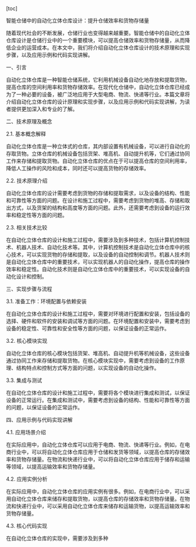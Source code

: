 
[toc]                    
                
                
智能仓储中的自动化立体仓库设计：提升仓储效率和货物存储量

随着现代社会的不断发展，仓储行业也变得越来越重要。智能仓储中的自动化立体仓库设计是仓储行业中的一个重要模块，可以提高仓储效率和货物存储量，从而降低企业的运营成本。在本文中，我们将介绍自动化立体仓库设计的技术原理和实现步骤，以及应用示例和代码实现讲解。

一、引言

自动化立体仓库是一种智能仓储系统，它利用机械设备自动化地存放和提取货物，提高仓库的空间利用率和货物存储效率。在现代化仓储中，自动化立体仓库已经成为了一种必要的设备，被广泛地应用于大型电商、物流、快递等行业。本篇文章将介绍自动化立体仓库的设计原理和实现步骤，以及应用示例和代码实现讲解，为读者提供更加深入和专业的了解。

二、技术原理及概念

2.1. 基本概念解释

自动化立体仓库是一种立体式的仓库，其内部设置有机械设备，可以进行自动化的存取货物。立体仓库的机械设备包括货架、堆高机、自动提升机等，它们通过协同工作来存储和提取货物。自动化立体仓库的优点在于可以提高仓库的空间利用率，降低人工操作的风险和成本，同时还可以提高货物的存储效率。

2.2. 技术原理介绍

自动化立体仓库的设计需要考虑到货物的存储和提取需求，以及设备的结构、性能和可靠性等方面的问题。在设计和施工过程中，需要考虑到货物的堆高、存储和取出方式，以及货架的结构和高度等方面的问题。此外，还需要考虑到设备的运行效率和稳定性等方面的问题。

2.3. 相关技术比较

在自动化立体仓库的设计和施工过程中，需要涉及到多种技术，包括计算机控制技术、机器人技术、自动化技术等。其中，计算机控制技术是自动化立体仓库中的核心技术，可以实现货物的存储和提取，以及设备的自动控制和调节。机器人技术则是自动化立体仓库中的重要技术，可以实现机器人的自动化操作，提高仓库的操作效率和稳定性。自动化技术则是自动化立体仓库中的重要技术，可以实现设备的自动化设计和控制。

三、实现步骤与流程

3.1. 准备工作：环境配置与依赖安装

在自动化立体仓库的设计和施工过程中，需要对环境进行配置和安装，包括设备的选择、硬件和软件的安装和调试等方面的问题。在环境配置和安装中，需要考虑到设备的稳定性、可靠性和安全性等方面的问题，以保证设备的正常运作。

3.2. 核心模块实现

自动化立体仓库的核心模块包括货架、堆高机、自动提升机等机械设备，这些设备通过协同工作来存储和提取货物。在核心模块实现中，需要考虑到设备的工作原理、结构特点和控制方式等方面的问题，以实现设备的自动化操作。

3.3. 集成与测试

在自动化立体仓库的设计和施工过程中，需要将各个模块进行集成和测试，以保证设备的正常运行。在集成和测试中，需要考虑到设备的结构、性能和可靠性等方面的问题，以保证设备的正常运作。

四、应用示例与代码实现讲解

4.1. 应用场景介绍

在实际应用中，自动化立体仓库可以应用于电商、物流、快递等行业。例如，在电商行业中，可以将自动化立体仓库应用于仓储和发货等领域，以提高仓库的存储效率和货物存储量。在物流和快递行业中，可以将自动化立体仓库应用于储存和运输等领域，以提高运输效率和货物存储量。

4.2. 应用实例分析

在实际应用中，自动化立体仓库的应用实例有很多。例如，在电商行业中，可以采用自动化立体仓库来储存和提取货物，以提高仓库的存储效率和货物存储量。在物流和快递行业中，可以采用自动化立体仓库来储存和运输货物，以提高运输效率和货物存储量。

4.3. 核心代码实现

在自动化立体仓库的实现中，需要涉及到多种

